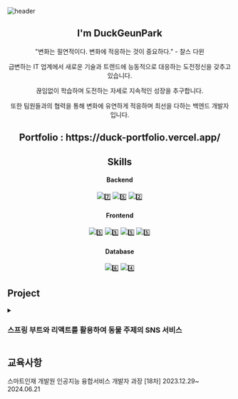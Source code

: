 ![header](https://capsule-render.vercel.app/api?type=Waving&color=gradient&height=250&section=header&text=DuckPro9rammer&fontSize=90)
 <div align=center>
 <h2> I'm DuckGeunPark </h2>
   
<p>"변화는 필연적이다. 변화에 적응하는 것이 중요하다." - 찰스 다윈</p>
<p>급변하는 IT 업계에서 새로운 기술과 트렌드에 능동적으로 대응하는 도전정신을 갖추고 있습니다. </p>
<p>끊임없이 학습하며 도전하는 자세로 지속적인 성장을 추구합니다. </p>
<p>또한 팀원들과의 협력을 통해 변화에 유연하게 적응하며 최선을 다하는 백엔드 개발자 입니다.</p>
<h2>Portfolio : https://duck-portfolio.vercel.app/ </h2>

<h2> Skills </h2>

#### Backend 
![](https://img.shields.io/badge/Java-ED8B00?style=for-the-badge&logo=openjdk&logoColor=white)7️⃣
![](https://img.shields.io/badge/Python-14354C?style=for-the-badge&logo=python&logoColor=white)5️⃣
![](https://img.shields.io/badge/Node.js-43853D?style=for-the-badge&logo=node.js&logoColor=white)2️⃣
#### Frontend 
![](https://img.shields.io/badge/React-20232A?style=for-the-badge&logo=react&logoColor=61DAFB)5️⃣
![](https://img.shields.io/badge/JavaScript-F7DF1E?style=for-the-badge&logo=JavaScript&logoColor=white)5️⃣
![](https://img.shields.io/badge/HTML-239120?style=for-the-badge&logo=html5&logoColor=white)5️⃣
![](https://img.shields.io/badge/CSS-239120?&style=for-the-badge&logo=css3&logoColor=white)5️⃣
#### Database
![](https://img.shields.io/badge/MySQL-00000F?style=for-the-badge&logo=mysql&logoColor=white)6️⃣
![](https://img.shields.io/badge/Oracle-F80000?style=for-the-badge&logo=oracle&logoColor=black)4️⃣


</div>
<h2>Project</h2>

<details>
<summary><h3>스프링 부트와 리액트를 활용하여 동물 주제의 SNS 서비스</h3></summary>
<h3>1. 주요 역할</h3>
<p>아마존 S3 서버를 이용한 사진 저장 및 불러오기, 스프링 부트의 MVC 패턴을 활용한 백엔드 개발,</p>
<p>리액트를 통한 비동기 데이터 출력 및 전달, MySQL 데이터베이스 연동 등이 있습니다.</p>
<h3>2. 프로젝트를 진행하면서 몇 가지 미흡했던 점</h3>
<p>첫째, 보안 기능 구현을 시도했지만 JWT와 스프링 부트 시큐리티에 대한 지식이 부족하여 구현하지 못했습니다.</p>
<p>둘째, 채팅 기능 구현을 위해 소켓 방식을 고려했지만 기존 세션 기능도 완성되지 않은 상황에서 진행하다 보니 결국 구현하지 못했습니다.</p>
<p>셋째, 차별성 있는 아이디어를 잡지 못해 개발 중 방향이 자주 바뀌었습니다.</p>
<p>넷째, 초기 단계에서 팀원들과 폴더 구성, 변수 표기법 등의 기본적인 사항을 합의하지 않아 중간에 통일하는 과정이 필요했습니다.</p>
<p>다섯째, 개발 과정에서 팀원 간 소통이 원활하지 않아 역할 분배가 잘 되지 않았습니다.</p>
<h3>3. 느낀점</h3>
<p>이러한 경험을 토대로 향후 프로젝트를 진행할 때는 초기 단계부터 구체적인 아이디어와 계획을 수립하고, </p> 
<p> 팀원 간 소통을 강화하여 체계적으로 진행할 필요가 있다고 느꼈습니다. </p>
<p>특히 프로젝트의 방향성과 팀 내 협업 체계 구축이 기술적인 구현만큼이나 중요하다는 점을 깨달았습니다. </p>
<p>또한 개발 과정에서 발생할 수 있는 문제를 사전에 예측하고 대응할 수 있는 능력을 일부 얻을 수 있었습니다.</p>
</details>

<h2>교육사항</h2>
<p>스마트인재 개발원 인공지능 융합서비스 개발자 과장 [18차] 2023.12.29~ 2024.06.21</p>

